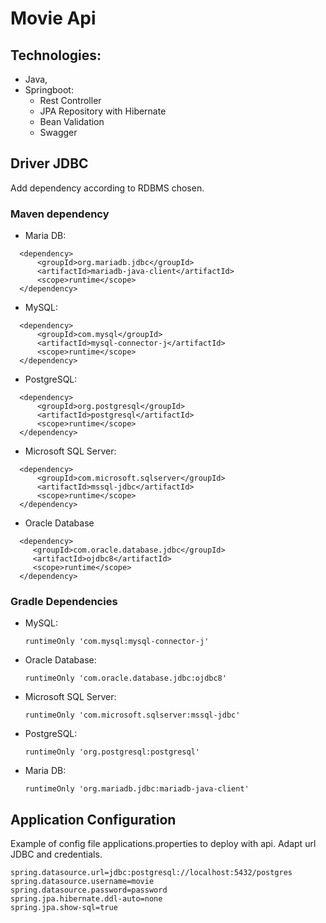 # Movie Api
## Technologies: 
- Java, 
- Springboot:
  - Rest Controller
  - JPA Repository with Hibernate
  - Bean Validation
  - Swagger

## Driver JDBC

Add dependency according to RDBMS chosen.

### Maven dependency

- Maria DB:
```
  <dependency>
      <groupId>org.mariadb.jdbc</groupId>
      <artifactId>mariadb-java-client</artifactId>
      <scope>runtime</scope>
  </dependency>
```
- MySQL:
```
  <dependency>
      <groupId>com.mysql</groupId>
      <artifactId>mysql-connector-j</artifactId>
      <scope>runtime</scope>
  </dependency>
 ``` 
- PostgreSQL:
```
  <dependency>
      <groupId>org.postgresql</groupId>
      <artifactId>postgresql</artifactId>
      <scope>runtime</scope>
  </dependency>
 ``` 
- Microsoft SQL Server:
```
  <dependency>
      <groupId>com.microsoft.sqlserver</groupId>
      <artifactId>mssql-jdbc</artifactId>
      <scope>runtime</scope>
  </dependency>
```
- Oracle Database  
```
  <dependency>
     <groupId>com.oracle.database.jdbc</groupId>
     <artifactId>ojdbc8</artifactId>
     <scope>runtime</scope>
  </dependency>
```
### Gradle Dependencies
- MySQL:
  ```
  runtimeOnly 'com.mysql:mysql-connector-j'
  ```
- Oracle Database:
  ```
  runtimeOnly 'com.oracle.database.jdbc:ojdbc8'
  ```
- Microsoft SQL Server:
  ```
  runtimeOnly 'com.microsoft.sqlserver:mssql-jdbc'
  ```
- PostgreSQL:
  ```
  runtimeOnly 'org.postgresql:postgresql'
  ```
- Maria DB: 
  ```
  runtimeOnly 'org.mariadb.jdbc:mariadb-java-client'
  ```

## Application Configuration
Example of config file applications.properties to deploy with api.
Adapt url JDBC and credentials.

```
spring.datasource.url=jdbc:postgresql://localhost:5432/postgres
spring.datasource.username=movie
spring.datasource.password=password
spring.jpa.hibernate.ddl-auto=none
spring.jpa.show-sql=true
```
